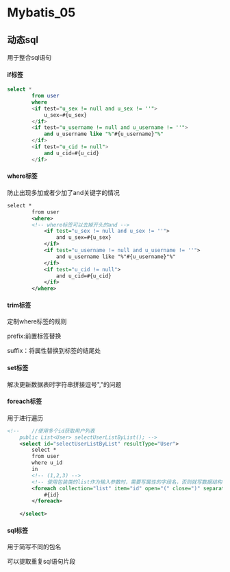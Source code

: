 # Mybatis_05

## 动态sql

用于整合sql语句

#### if标签

```sql
select * 
		from user
		where
		<if test="u_sex != null and u_sex != ''">
			u_sex=#{u_sex}
		</if>
		<if test="u_username != null and u_username != ''">
			and u_username like "%"#{u_username}"%"
		</if>
		<if test="u_cid != null">
			and u_cid=#{u_cid}
		</if>
```

#### where标签

防止出现多加或者少加了and关键字的情况

```xml
select *
		from user
		<where>
		<!-- where标签可以去掉开头的and -->
			<if test="u_sex != null and u_sex != ''">
				and u_sex=#{u_sex}
			</if>
			<if test="u_username != null and u_username != ''">
				and u_username like "%"#{u_username}"%"
			</if>
			<if test="u_cid != null">
				and u_cid=#{u_cid}
			</if>
		</where>
```

#### trim标签

定制where标签的规则

prefix:前置标签替换

suffix：将属性替换到标签的结尾处

#### set标签

解决更新数据表时字符串拼接逗号","的问题

#### foreach标签

用于进行遍历

```xml
<!-- 	//使用多个id获取用户列表
	public List<User> selectUserListByList(); -->
	<select id="selectUserListByList" resultType="User">
		select *
		from user
		where u_id
		in
		<!-- (1,2,3) -->
        <!-- 使用包装类的list作为输入参数时，需要写属性的字段名，否则就写数据结构名(list,array等) -->
		<foreach collection="list" item="id" open="(" close=")" separator=",">
			#{id}
		</foreach>
		
	</select>
```

#### sql标签

用于简写不同的包名

可以提取重复sql语句片段